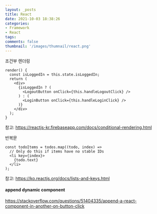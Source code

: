 ```yaml
---
layout: _posts
title: React
date: 2021-10-03 18:38:26
categories:
- Framework
- React
tags:
comments: false
thumbnail: '/images/thumnail/react.png'
---
```


조건부 렌더링

```
render() {
  const isLoggedIn = this.state.isLoggedIn;
  return (
    <div>
      {isLoggedIn ? (
        <LogoutButton onClick={this.handleLogoutClick} />
      ) : (
        <LoginButton onClick={this.handleLoginClick} />
      )}
    </div>
  );
}
```

참고: https://reactjs-kr.firebaseapp.com/docs/conditional-rendering.html

반복문

```
const todoItems = todos.map((todo, index) =>
  // Only do this if items have no stable IDs
  <li key={index}>
    {todo.text}
  </li>
);
```

참고:
https://ko.reactjs.org/docs/lists-and-keys.html


#### append dynamic component 
https://stackoverflow.com/questions/51404335/append-a-react-component-in-another-on-button-click